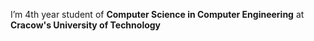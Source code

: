 I’m 4th year student of **Computer Science in Computer Engineering** at **Cracow's University of Technology**
